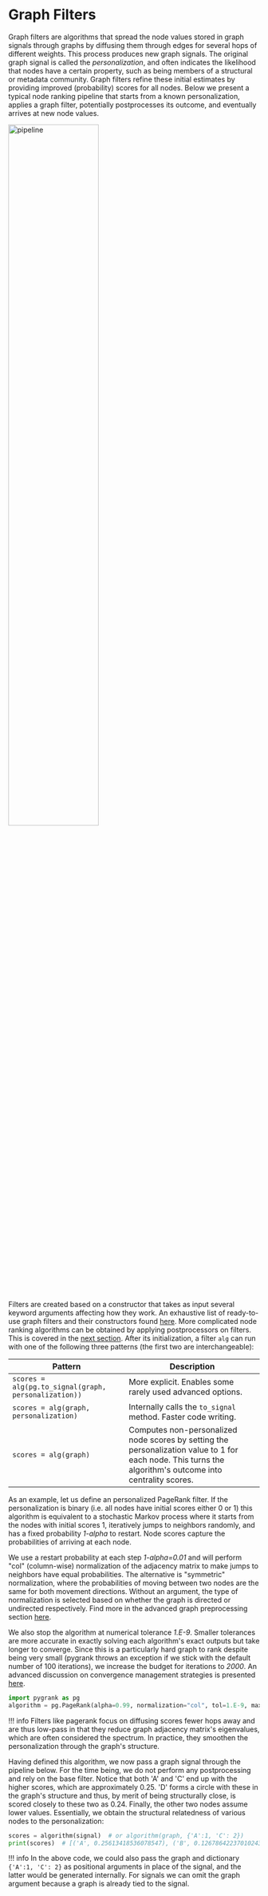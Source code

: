 # Graph Filters

Graph filters are algorithms that spread the node values stored in graph signals
through graphs by diffusing them through edges for several hops of different weights.
This process produces new graph signals. The original graph signal is called 
the *personalization*, and often
indicates the likelihood that nodes have a certain property, such as being members
of a structural or metadata community. Graph filters refine these
initial estimates by providing improved (probability) scores for all nodes.
Below we present a typical node ranking pipeline that starts from a known personalization,
applies a graph filter, potentially postprocesses its outcome, and eventually arrives at new node values.

<img src="../pipeline.png" alt="pipeline" style="width: 60%;">

Filters are created based on a constructor that takes as input several keyword
arguments affecting how they work. An exhaustive list of ready-to-use graph filters 
and their constructors
found [here](../generated/filters.md).
More complicated node ranking algorithms can be obtained by applying postprocessors on
filters. This is covered in the [next section](postprocessors.md).
After its initialization, a filter `alg` can run
with one of the following three patterns (the first two are interchangeable):

| Pattern                                              | Description                                                                                                                                               |
|------------------------------------------------------|-----------------------------------------------------------------------------------------------------------------------------------------------------------|
| `scores = alg(pg.to_signal(graph, personalization))` | More explicit. Enables some rarely used advanced options.                                                                                                 |
| `scores = alg(graph, personalization)`               | Internally calls the `to_signal` method. Faster code writing.                                                                                             |
| `scores = alg(graph)`                                | Computes non-personalized node scores by setting the personalization value to 1 for each node. This turns the algorithm's outcome into centrality scores. |

As an example, let us define an personalized PageRank filter. If the personalization is
binary (i.e. all nodes have initial scores either 0 or 1) this algorithm
is equivalent to a stochastic Markov process where it starts from the nodes
with initial scores 1, iteratively jumps to neighbors randomly, and has
a fixed probability *1-alpha* to restart. Node scores capture the probabilities 
of arriving at each node.

We use a restart probability at each step *1-alpha=0.01* and will
perform "col" (column-wise) normalization of the adjacency matrix to make
jumps to neighbors have equal probabilities. The alternative is "symmetric"
normalization, where the probabilities of moving between two nodes are the
same for both movement directions. Without an argument, the type of
normalization is selected based on whether the graph is directed or undirected
respectively. Find more in the advanced graph preprocessing section 
[here](../advanced/graph_preprocessing.md).

We also stop the algorithm at numerical
tolerance *1.E-9*. Smaller tolerances are more accurate in exactly solving
each algorithm's exact outputs but take longer to converge. Since this is
a particularly hard graph to rank despite being very small (pygrank throws an exception if we stick
with the default number of 100 iterations), we increase the budget for iterations
to *2000*. An advanced
discussion on convergence management strategies is presented [here](../advanced/convergence.md).

```python
import pygrank as pg
algorithm = pg.PageRank(alpha=0.99, normalization="col", tol=1.E-9, max_iters=2000)
```

!!! info
    Filters like pagerank focus on diffusing scores fewer hops away
    and are thus low-pass in that they reduce graph adjacency matrix's eigenvalues,
    which are often considered the spectrum.
    In practice, they smoothen the personalization through the graph's structure.

Having defined this algorithm, we now pass a graph signal through the pipeline below.
For the time being, we do not perform any postprocessing and rely on the base filter.
Notice that both 'A' and 'C' end up with the higher scores,
which are approximately 0.25. 'D' forms a circle with these
in the graph's structure and thus, by merit of being structurally close,
is scored closely to these two as 0.24. Finally, the other two nodes
assume lower values. Essentially, we obtain the structural relatedness 
of various nodes to the personalization:


```python
scores = algorithm(signal)  # or algorithm(graph, {'A':1, 'C': 2})
print(scores)  # [('A', 0.25613418536078547), ('B', 0.12678642237010243), ('C', 0.2517487443382047), ('D', 0.24436832596280528), ('E', 0.12096232196810223)]
```


!!! info
    In the above code, we could also pass the graph and
    dictionary `{'A':1, 'C': 2}` as positional arguments in place
    of the signal, and the latter would be generated internally.
    For signals we can omit the graph argument because a graph
    is already tied to the signal.
